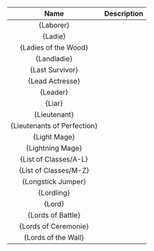 | **Name** | **Description** |
|:--------:|:-----------|
| {Laborer} | |
| {Ladie} | |
| {Ladies of the Wood} | |
| {Landladie} | |
| {Last Survivor} | |
| {Lead Actresse} | |
| {Leader} | |
| {Liar} | |
| {Lieutenant} | |
| {Lieutenants of Perfection} | |
| {Light Mage} | |
| {Lightning Mage} | |
| {List of Classes/A-L} | |
| {List of Classes/M-Z} | |
| {Longstick Jumper} | |
| {Lordling} | |
| {Lord} | |
| {Lords of Battle} | |
| {Lords of Ceremonie} | |
| {Lords of the Wall} | |
